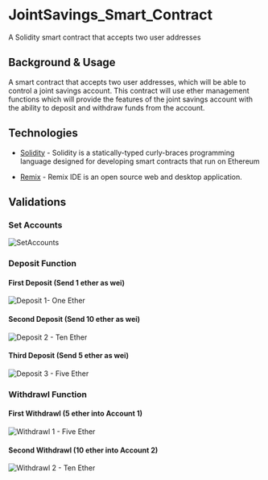 # JointSavings_Smart_Contract
A Solidity smart contract that accepts two user addresses

## Background & Usage
A smart contract that accepts two user addresses, which will be able to control a joint savings account. This contract will use ether management functions which will provide the features of the joint savings account with the ability to deposit and withdraw funds from the account.

## Technologies
* [Solidity](https://soliditylang.org/) - Solidity is a statically-typed curly-braces programming language designed for developing smart contracts that run on Ethereum

* [Remix](https://remix.ethereum.org) - Remix IDE is an open source web and desktop application.

## Validations

### Set Accounts

![SetAccounts](https://user-images.githubusercontent.com/80922524/129494522-d7c3901c-dc4f-49f1-a9a6-dae2eb203403.PNG)

### Deposit Function

#### First Deposit (Send 1 ether as wei)

![Deposit 1- One Ether](https://user-images.githubusercontent.com/80922524/129494554-97766cab-f925-46ef-a0bf-f2324030ecdf.PNG)

#### Second Deposit (Send 10 ether as wei)

![Deposit 2 - Ten Ether](https://user-images.githubusercontent.com/80922524/129494573-336eade9-6ccf-4855-be5d-64e56a4089ec.PNG)

#### Third Deposit (Send 5 ether as wei)

![Deposit 3 - Five Ether](https://user-images.githubusercontent.com/80922524/129494600-b4e229c1-33fb-44f7-8f2f-b5be27dd1345.PNG)

### Withdrawl Function

#### First Withdrawl (5 ether into Account 1)

![Withdrawl 1 - Five Ether](https://user-images.githubusercontent.com/80922524/129494635-4f7d1f6d-dd44-4ea6-a566-ed39907b7055.PNG)

#### Second Withdrawl (10 ether into Account 2)

![Withdrawl 2 - Ten Ether](https://user-images.githubusercontent.com/80922524/129494647-1fe79bd0-25fe-4147-a716-08b94bd5ac58.PNG)

